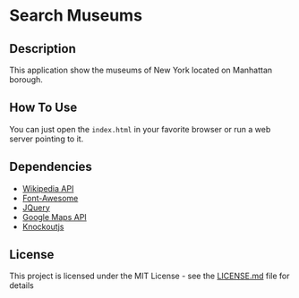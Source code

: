 # Search Museums

## Description
This application show the museums of New York located on Manhattan borough.

## How To Use
You can just open the `index.html` in your favorite browser or run a web server pointing to it.

## Dependencies
- [Wikipedia API](https://www.mediawiki.org/wiki/API:Main_page/pt-br)
- [Font-Awesome](http://fontawesome.io/)
- [JQuery](https://jquery.com/)
- [Google Maps API](https://developers.google.com/maps)
- [Knockoutjs](http://knockoutjs.com/)


## License

This project is licensed under the MIT License - see the [LICENSE.md](LICENSE.md) file for details